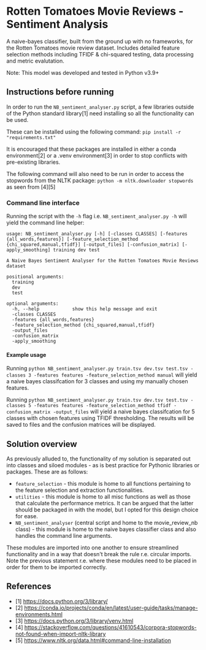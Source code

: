 # Rotten Tomatoes Movie Reviews - Sentiment Analysis

A naive-bayes classifier, built from the ground up with no frameworks, for the Rotten Tomatoes movie review dataset. Includes detailed feature selection methods including TFIDF & chi-squared testing, data processing and metric evalutation.

Note: This model was developed and tested in Python v3.9+

## Instructions before running
In order to run the ```NB_sentiment_analyser.py``` script, a few libraries outside of the Python standard library[1] need installing so all the functionality can be used.

These can be installed using the following command: ```pip install -r "requirements.txt"```

It is encouraged that these packages are installed in either a conda environment[2] or a .venv environment[3] in order to stop conflicts with pre-existing libraries.

The following command will also need to be run in order to access the stopwords from the NLTK package: ```python -m nltk.downloader stopwords``` as seen from [4][5]

### Command line interface
Running the script with the `-h` flag i.e. `NB_sentiment_analyser.py -h` will yield the command line helper:

```
usage: NB_sentiment_analyser.py [-h] [-classes CLASSES] [-features {all_words,features}] [-feature_selection_method {chi_squared,manual,tfidf}] [-output_files] [-confusion_matrix] [-apply_smoothing] training dev test

A Naive Bayes Sentiment Analyser for the Rotten Tomatoes Movie Reviews dataset

positional arguments:
  training
  dev
  test

optional arguments:
  -h, --help            show this help message and exit
  -classes CLASSES
  -features {all_words,features}
  -feature_selection_method {chi_squared,manual,tfidf}
  -output_files
  -confusion_matrix
  -apply_smoothing
```

#### Example usage

Running ```python NB_sentiment_analyser.py train.tsv dev.tsv test.tsv -classes 3 -features features -feature_selection_method manual``` will yield
a naive bayes classifcation for 3 classes and using my manually chosen features.

Running ```python NB_sentiment_analyser.py train.tsv dev.tsv test.tsv -classes 5 -features features -feature_selection_method tfidf -confusion_matrix -output_files```
will yield a naive bayes classifcation for 5 classes with chosen features using TFIDF thresholding. The results will be saved to files and the confusion matrices will be displayed.

## Solution overview

As previously alluded to, the functionality of my solution is separated out into classes and siloed modules - as is best practice for Pythonic libraries or packages. These are as follows:

* ```feature_selection``` - this module is home to all functions pertaining to the feature selection and extraction functionalities.
* ```utilities``` - this module is home to all misc functions as well as those that calculate the performance metrics. It can be argued that the latter should be packaged in with the model, but I opted for this design choice for ease.
* ```NB_sentiment_analyser``` (central script and home to the movie_review_nb class) - this module is home to the naive bayes classifier class and also handles the command line arguments.

These modules are imported into one another to ensure streamlined functionality and in a way that doesn't break the rule r.e. circular imports. Note the previous statement r.e. where these modules need to be placed in order for them to be imported correctly.

## References
* [1] https://docs.python.org/3/library/
* [2] https://conda.io/projects/conda/en/latest/user-guide/tasks/manage-environments.html
* [3] https://docs.python.org/3/library/venv.html
* [4] https://stackoverflow.com/questions/41610543/corpora-stopwords-not-found-when-import-nltk-library
* [5] https://www.nltk.org/data.html#command-line-installation
